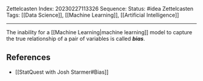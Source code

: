 Zettelcasten Index: 20230227113326
Sequence:
Status: #idea
Zettelcasten Tags: [[Data Science]], [[Machine Learning]], [[Artificial Intelligence]]

---

The inability for a [[Machine Learning|machine learning]] model to capture the true relationship of a pair of variables is called ***bias***. 

## References
- [[StatQuest with Josh Starmer#Bias]]